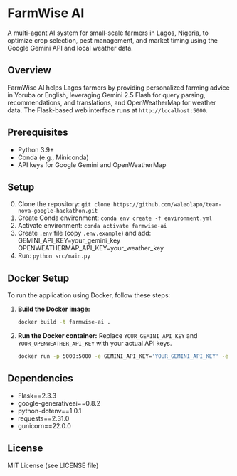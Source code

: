 # FarmWise AI
A multi-agent AI system for small-scale farmers in Lagos, Nigeria, to optimize crop selection, pest management, and market timing using the Google Gemini API and local weather data.

## Overview
FarmWise AI helps Lagos farmers by providing personalized farming advice in Yoruba or English, leveraging Gemini 2.5 Flash for query parsing, recommendations, and translations, and OpenWeatherMap for weather data. The Flask-based web interface runs at `http://localhost:5000`.

## Prerequisites
- Python 3.9+
- Conda (e.g., Miniconda)
- API keys for Google Gemini and OpenWeatherMap

## Setup
0. Clone the repository: `git clone https://github.com/waleolapo/team-nova-google-hackathon.git`
1. Create Conda environment: `conda env create -f environment.yml`
2. Activate environment: `conda activate farmwise-ai`
3. Create `.env` file (copy `.env.example`) and add: GEMINI_API_KEY=your_gemini_key
OPENWEATHERMAP_API_KEY=your_weather_key
4. Run: `python src/main.py`

## Docker Setup

To run the application using Docker, follow these steps:

1.  **Build the Docker image:**
    ```bash
    docker build -t farmwise-ai .
    ```

2.  **Run the Docker container:**
    Replace `YOUR_GEMINI_API_KEY` and `YOUR_OPENWEATHER_API_KEY` with your actual API keys.
    ```bash
    docker run -p 5000:5000 -e GEMINI_API_KEY='YOUR_GEMINI_API_KEY' -e OPENWEATHER_API_KEY='YOUR_OPENWEATHER_API_KEY' farmwise-ai
    ```

## Dependencies
- Flask==2.3.3
- google-generativeai==0.8.2
- python-dotenv==1.0.1
- requests==2.31.0
- gunicorn==22.0.0

## License
MIT License (see LICENSE file)
